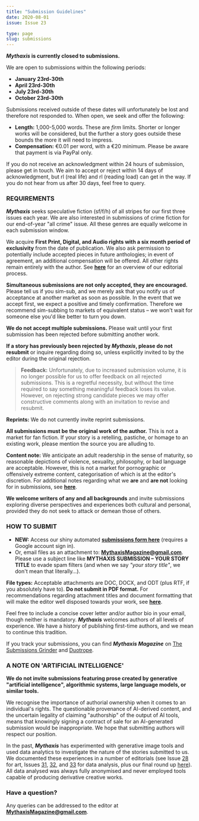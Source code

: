 ```yaml
---
title: "Submission Guidelines"
date: 2020-08-01
issue: Issue 23

type: page
slug: submissions
---
```


***Mythaxis* is currently closed to submissions.**

We are open to submissions within the following periods:

- **January 23rd-30th**
- **April 23rd-30th**
- **July 23rd-30th**
- **October 23rd-30th**

Submissions received outside of these dates will unfortunately be lost and therefore not responded to. When open, we seek and offer the following:

- **Length:** 1,000-5,000 words. These are *firm* limits. Shorter or longer works will be considered, but the further a story goes outside these bounds the more it will need to impress.
- **Compensation:** €0.01 per word, with a €20 minimum. Please be aware that payment is via PayPal only. 

If you do not receive an acknowledgment within 24 hours of submission, please get in touch. We aim to accept or reject within 14 days of acknowledgment, but rl (real life) and rl (reading load) can get in the way. If you do not hear from us after 30 days, feel free to query.

### REQUIREMENTS

***Mythaxis*** seeks speculative fiction (sf/f/h) of all stripes for our first three issues each year. We are also interested in submissions of crime fiction for our end-of-year "all crime" issue. All these genres are equally welcome in each submission window.

We acquire **First Print, Digital, and Audio rights with a six month period of exclusivity** from the date of publication. We also ask permission to potentially include accepted pieces in future anthologies; in event of agreement, an additional compensation will be offered. All other rights remain entirely with the author. See **[here](./editorial-policy.html)** for an overview of our editorial process.

**Simultaneous submissions are not only accepted, they are encouraged.** Please tell us if you sim-sub, and we merely ask that you notify us of acceptance at another market as soon as possible. In the event that we accept first, we expect a positive and timely confirmation. Therefore we recommend sim-subbing to markets of equivalent status – we won't wait for someone else you'd like better to turn you down.

**We do not accept multiple submissions.** Please wait until your first submission has been rejected before submitting another work.

**If a story has previously been rejected by *Mythaxis*, please do not resubmit** or inquire regarding doing so, unless explicitly invited to by the editor during the original rejection.

> **Feedback:** Unfortunately, due to increased submission volume, it is no longer possible for us to offer feedback on all rejected submissions. This is a regretful necessity, but without the time required to say something meaningful feedback loses its value. However, on rejecting strong candidate pieces we may offer constructive comments along with an invitation to revise and resubmit.

**Reprints:** We do not currently invite reprint submissions.

**All submissions must be the original work of the author.** This is not a market for fan fiction. If your story is a retelling, pastiche, or homage to an existing work, please mention the source you are alluding to.

**Content note:** We anticipate an adult readership in the sense of maturity, so reasonable depictions of violence, sexuality, philosophy, or bad language are acceptable. However, this is not a market for pornographic or offensively extreme content, categorisation of which is at the editor's discretion. For additional notes regarding what we **are** and **are not** looking for in submissions, see **[here](./editorial-policy.html)**.

**We welcome writers of any and all backgrounds** and invite submissions exploring diverse perspectives and experiences both cultural and personal, provided they do not seek to attack or demean those of others.

### HOW TO SUBMIT

* **NEW:** Access our shiny automated [**submissions form here**](https://forms.gle/mCL4MQFbWTWLDzS18) (requires a Google account sign in).
* Or, email files as an attachment to: **MythaxisMagazine@gmail.com**. Please use a subject line like **MYTHAXIS SUBMISSION – YOUR STORY TITLE** to evade spam filters (and when we say *"your story title"*, we don't mean that literally…).

**File types:** Acceptable attachments are DOC, DOCX, and ODT (plus RTF, if you absolutely have to). **Do not submit in PDF format.** For recommendations regarding attachment titles and document formatting that will make the editor well disposed towards your work, see **[here](./editorial-policy.html)**.

Feel free to include a concise cover letter and/or author bio in your email, though neither is mandatory. ***Mythaxis*** welcomes authors of all levels of experience. We have a history of publishing first-time authors, and we mean to continue this tradition.

If you track your submissions, you can find ***Mythaxis Magazine*** on [The Submissions Grinder](https://thegrinder.diabolicalplots.com/Market?id=10939#) and [Duotrope](https://duotrope.com/listing/10263/mythaxis-magazine).

### A NOTE ON 'ARTIFICIAL INTELLIGENCE'

**We do not invite submissions featuring prose created by generative "artificial intelligence", algorithmic systems, large language models, or similar tools.** 

We recognise the importance of authorial ownership when it comes to an individual's rights. The questionable provenance of AI-derived content, and the uncertain legality of claiming "authorship" of the output of AI tools, means that knowingly signing a contract of sale for an AI-generated submission would be inappropriate. We hope that submitting authors will respect our position.

In the past, ***Mythaxis*** has experimented with generative image tools and used data analytics to investigate the nature of the stories submitted to us. We documented these experiences in a number of editorials (see Issue [28](https://mythaxis.co.uk/issue-28/editorial.html) for art, Issues [31](https://mythaxis.co.uk/issue-31/editorial.html), [32](https://mythaxis.co.uk/issue-32/editorial.html), and [33](https://mythaxis.co.uk/issue-32/editorial.html) for data analysis, plus our final round up [here](https://mythaxis.co.uk/issue-34/artificial-artificial-intelligence.html)). All data analysed was always fully anonymised and never employed tools capable of producing derivative creative works.

### Have a question?

Any queries can be addressed to the editor at **MythaxisMagazine@gmail.com**.
